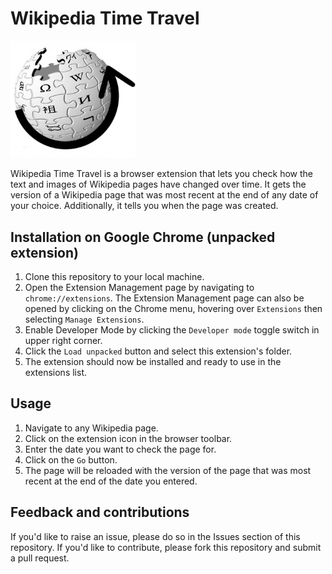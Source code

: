 # Wikipedia Time Travel

<img src="icons/wtt_icon2.png" alt="wtt logo" width="200" centered>

Wikipedia Time Travel is a browser extension that lets you check how the text and images of Wikipedia pages have changed over time. It gets the version of a Wikipedia page that was most recent at the end of any date of your choice. Additionally, it tells you when the page was created.

## Installation on Google Chrome (unpacked extension)

1. Clone this repository to your local machine.
2. Open the Extension Management page by navigating to `chrome://extensions`. The Extension Management page can also be opened by clicking on the Chrome menu, hovering over `Extensions` then selecting `Manage Extensions`.
3. Enable Developer Mode by clicking the `Developer mode` toggle switch in upper right corner.
4. Click the `Load unpacked` button and select this extension's folder.
5. The extension should now be installed and ready to use in the extensions list.

## Usage

1. Navigate to any Wikipedia page.
2. Click on the extension icon in the browser toolbar.
3. Enter the date you want to check the page for.
4. Click on the `Go` button.
5. The page will be reloaded with the version of the page that was most recent at the end of the date you entered.


## Feedback and contributions

If you'd like to raise an issue, please do so in the Issues section of this repository. If you'd like to contribute, please fork this repository and submit a pull request.